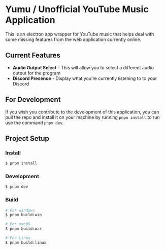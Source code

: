 # Yumu / Unofficial YouTube Music Application

This is an electron app wrapper for YouTube music that helps deal with some missing features from the web application currently online.

## Current Features

- **Audio Output Select** - This will allow you to select a different audio output for the program
- **Discord Presence** - Display what you're currently listening to to your Discord

## For Development

If you wish you contribute to the development of this application, you can pull the repo and install it on your machine by running `pnpm install` to run use the command `pnpm dev`.

## Project Setup

### Install

```bash
$ pnpm install
```

### Development

```bash
$ pnpm dev
```

### Build

```bash
# For windows
$ pnpm build:win

# For macOS
$ pnpm build:mac

# For Linux
$ pnpm build:linux
```
